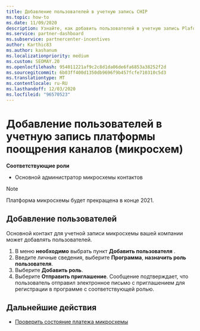 ```yaml
---
title: Добавление пользователей в учетную запись CHIP
ms.topic: how-to
ms.date: 11/09/2020
description: Узнайте, как добавить пользователей в учетную запись Plaform для поощрения каналов (на микросхеме). Обратите внимание, что платформа микросхемы будет прекращена в конце 2021.
ms.service: partner-dashboard
ms.subservice: partnercenter-incentives
author: Karthic83
ms.author: kashanum
ms.localizationpriority: medium
ms.custom: SEOMAY.20
ms.openlocfilehash: 954011221af9c2c8d1da06de6fa6853a38252f2d
ms.sourcegitcommit: 6b03ff400d1350db9696f9b457fcfe710310c5d3
ms.translationtype: MT
ms.contentlocale: ru-RU
ms.lasthandoff: 12/03/2020
ms.locfileid: "96570523"
---
```

# <a name="add-users-to-your-channel-incentives-platform-chip-account"></a>Добавление пользователей в учетную запись платформы поощрения каналов (микросхем)

**Соответствующие роли**

- Основной администратор микросхемы контактов
 
>[!NOTE]
>Платформа микросхемы будет прекращена в конце 2021.

## <a name="add-users"></a>Добавление пользователей

Основной контакт для учетной записи микросхемы вашей компании может добавлять пользователей.

1. В меню **необходимо** выбрать пункт **Добавить пользователя** .
2. Введите личные сведения, выберите **Программа**, **назначить роль пользователя**.
3. Выберите **Добавить роль**.
4. Выберите **Отправить приглашение**.
Сообщение подтверждает, что пользователь отправил электронное письмо с приглашением для регистрации в программе с соответствующей ролью.

## <a name="next-steps"></a>Дальнейшие действия

- [Проверить состояние платежа микросхемы](chip-payment-status.md)
